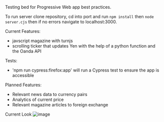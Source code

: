 Testing bed for Progressive Web app best practices.

To run server clone repository, cd into port and run `npm install` then `node server.cjs` then if no errors navigate to localhost:3000.

Current Features:
- javscript magazine with turnjs
- scrolling ticker that updates Yen with the help of a python function and the Oanda API

Tests:
- 'npm run cypress:firefox:app' will run a Cypress test to ensure the app is accessible

Planned Features:
- Relevant news data to currency pairs
- Analytics of current price
- Relevant magazine articles to foreign exchange

Current Look
![image](https://github.com/user-attachments/assets/e82fe221-a175-42fb-827b-76a65a6a3997)

